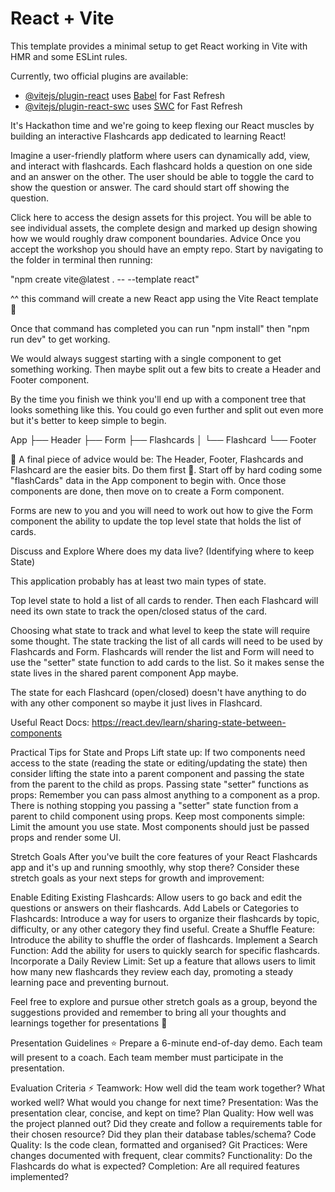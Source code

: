 # React + Vite

This template provides a minimal setup to get React working in Vite with HMR and some ESLint rules.

Currently, two official plugins are available:

- [@vitejs/plugin-react](https://github.com/vitejs/vite-plugin-react/blob/main/packages/plugin-react/README.md) uses [Babel](https://babeljs.io/) for Fast Refresh
- [@vitejs/plugin-react-swc](https://github.com/vitejs/vite-plugin-react-swc) uses [SWC](https://swc.rs/) for Fast Refresh

It's Hackathon time and we're going to keep flexing our React muscles by building an interactive Flashcards app dedicated to learning React!

Imagine a user-friendly platform where users can dynamically add, view, and interact with flashcards. Each flashcard holds a question on one side and an answer on the other. The user should be able to toggle the card to show the question or answer. The card should start off showing the question.

Click here to access the design assets for this project. You will be able to see individual assets, the complete design and marked up design showing how we would roughly draw component boundaries.
Advice
Once you accept the workshop you should have an empty repo. Start by navigating to the folder in terminal then running:

"npm create vite@latest . -- --template react"

^^ this command will create a new React app using the Vite React template 🙂

Once that command has completed you can run "npm install" then "npm run dev" to get working.

We would always suggest starting with a single component to get something working. Then maybe split out a few bits to create a Header and Footer component.

By the time you finish we think you'll end up with a component tree that looks something like this. You could go even further and split out even more but it's better to keep simple to begin.

App
├── Header
├── Form
├── Flashcards
│ └── Flashcard
└── Footer

🚨 A final piece of advice would be: The Header, Footer, Flashcards and Flashcard are the easier bits. Do them first 🙂. Start off by hard coding some "flashCards" data in the App component to begin with. Once those components are done, then move on to create a Form component.

Forms are new to you and you will need to work out how to give the Form component the ability to update the top level state that holds the list of cards.

Discuss and Explore
Where does my data live? (Identifying where to keep State)

This application probably has at least two main types of state.

Top level state to hold a list of all cards to render. Then each Flashcard will need its own state to track the open/closed status of the card.

Choosing what state to track and what level to keep the state will require some thought. The state tracking the list of all cards will need to be used by Flashcards and Form. Flashcards will render the list and Form will need to use the "setter" state function to add cards to the list. So it makes sense the state lives in the shared parent component App maybe.

The state for each Flashcard (open/closed) doesn't have anything to do with any other component so maybe it just lives in Flashcard.

Useful React Docs: https://react.dev/learn/sharing-state-between-components

Practical Tips for State and Props
Lift state up: If two components need access to the state (reading the state or editing/updating the state) then consider lifting the state into a parent component and passing the state from the parent to the child as props.
Passing state "setter" functions as props: Remember you can pass almost anything to a component as a prop. There is nothing stopping you passing a "setter" state function from a parent to child component using props.
Keep most components simple: Limit the amount you use state. Most components should just be passed props and render some UI.

Stretch Goals
After you've built the core features of your React Flashcards app and it's up and running smoothly, why stop there? Consider these stretch goals as your next steps for growth and improvement:

Enable Editing Existing Flashcards: Allow users to go back and edit the questions or answers on their flashcards.
Add Labels or Categories to Flashcards: Introduce a way for users to organize their flashcards by topic, difficulty, or any other category they find useful.
Create a Shuffle Feature: Introduce the ability to shuffle the order of flashcards.
Implement a Search Function: Add the ability for users to quickly search for specific flashcards.
Incorporate a Daily Review Limit: Set up a feature that allows users to limit how many new flashcards they review each day, promoting a steady learning pace and preventing burnout.

Feel free to explore and pursue other stretch goals as a group, beyond the suggestions provided and remember to bring all your thoughts and learnings together for presentations 👀

Presentation Guidelines ⭐
Prepare a 6-minute end-of-day demo.
Each team will present to a coach.
Each team member must participate in the presentation.

Evaluation Criteria ⚡
Teamwork: How well did the team work together? What worked well? What would you change for next time?
Presentation: Was the presentation clear, concise, and kept on time?
Plan Quality: How well was the project planned out? Did they create and follow a requirements table for their chosen resource? Did they plan their database tables/schema?
Code Quality: Is the code clean, formatted and organised?
Git Practices: Were changes documented with frequent, clear commits?
Functionality: Do the Flashcards do what is expected?
Completion: Are all required features implemented?
